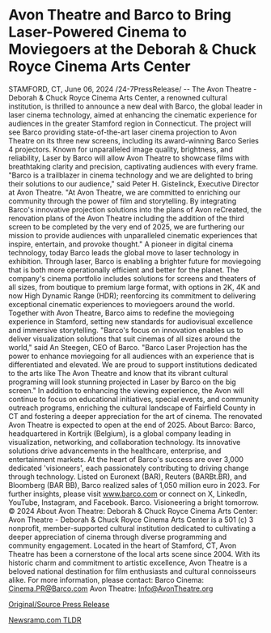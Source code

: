 # Avon Theatre and Barco to Bring Laser-Powered Cinema to Moviegoers at the Deborah & Chuck Royce Cinema Arts Center

STAMFORD, CT, June 06, 2024 /24-7PressRelease/ -- The Avon Theatre - Deborah & Chuck Royce Cinema Arts Center, a renowned cultural institution, is thrilled to announce a new deal with Barco, the global leader in laser cinema technology, aimed at enhancing the cinematic experience for audiences in the greater Stamford region in Connecticut.  The project will see Barco providing state-of-the-art laser cinema projection to Avon Theatre on its three new screens, including its award-winning Barco Series 4 projectors. Known for unparalleled image quality, brightness, and reliability, Laser by Barco will allow Avon Theatre to showcase films with breathtaking clarity and precision, captivating audiences with every frame.  "Barco is a trailblazer in cinema technology and we are delighted to bring their solutions to our audience," said Peter H. Gistelinck, Executive Director at Avon Theatre. "At Avon Theatre, we are committed to enriching our community through the power of film and storytelling. By integrating Barco's innovative projection solutions into the plans of Avon reCreated, the renovation plans of the Avon Theatre including the addition of the third screen to be completed by the very end of 2025, we are furthering our mission to provide audiences with unparalleled cinematic experiences that inspire, entertain, and provoke thought."  A pioneer in digital cinema technology, today Barco leads the global move to laser technology in exhibition. Through laser, Barco is enabling a brighter future for moviegoing that is both more operationally efficient and better for the planet. The company's cinema portfolio includes solutions for screens and theaters of all sizes, from boutique to premium large format, with options in 2K, 4K and now High Dynamic Range (HDR); reenforcing its commitment to delivering exceptional cinematic experiences to moviegoers around the world. Together with Avon Theatre, Barco aims to redefine the moviegoing experience in Stamford, setting new standards for audiovisual excellence and immersive storytelling.  "Barco's focus on innovation enables us to deliver visualization solutions that suit cinemas of all sizes around the world," said An Steegen, CEO of Barco. "Barco Laser Projection has the power to enhance moviegoing for all audiences with an experience that is differentiated and elevated. We are proud to support institutions dedicated to the arts like The Avon Theatre and know that its vibrant cultural programing will look stunning projected in Laser by Barco on the big screen."  In addition to enhancing the viewing experience, the Avon will continue to focus on educational initiatives, special events, and community outreach programs, enriching the cultural landscape of Fairfield County in CT and fostering a deeper appreciation for the art of cinema. The renovated Avon Theatre is expected to open at the end of 2025.  About Barco: Barco, headquartered in Kortrijk (Belgium), is a global company leading in visualization, networking, and collaboration technology. Its innovative solutions drive advancements in the healthcare, enterprise, and entertainment markets. At the heart of Barco's success are over 3,000 dedicated 'visioneers', each passionately contributing to driving change through technology. Listed on Euronext (BAR), Reuters (BARBt.BR), and Bloomberg (BAR BB), Barco realized sales of 1,050 million euro in 2023. For further insights, please visit www.barco.com or connect on X, LinkedIn, YouTube, Instagram, and Facebook. Barco. Visioneering a bright tomorrow. © 2024  About Avon Theatre: Deborah & Chuck Royce Cinema Arts Center: Avon Theatre - Deborah & Chuck Royce Cinema Arts Center is a 501 (c) 3 nonprofit, member-supported cultural institution dedicated to cultivating a deeper appreciation of cinema through diverse programming and community engagement. Located in the heart of Stamford, CT, Avon Theatre has been a cornerstone of the local arts scene since 2004. With its historic charm and commitment to artistic excellence, Avon Theatre is a beloved national destination for film enthusiasts and cultural connoisseurs alike.  For more information, please contact: Barco Cinema: Cinema.PR@Barco.com  Avon Theatre: Info@AvonTheatre.org 

[Original/Source Press Release](https://www.24-7pressrelease.com/press-release/511324/avon-theatre-and-barco-to-bring-laser-powered-cinema-to-moviegoers-at-the-deborah-chuck-royce-cinema-arts-center) 

[Newsramp.com TLDR](https://newsramp.com/None) 